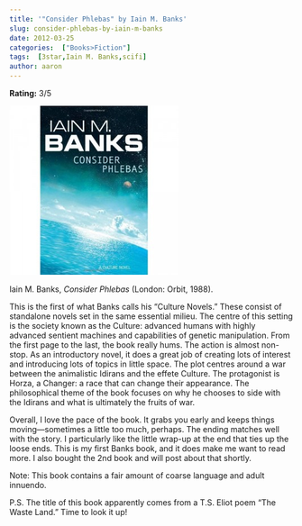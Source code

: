```yaml
---
title: '"Consider Phlebas" by Iain M. Banks'
slug: consider-phlebas-by-iain-m-banks
date: 2012-03-25
categories:  ["Books>Fiction"]
tags:  [3star,Iain M. Banks,scifi]
author: aaron
---
```


**Rating:** 3/5

![Book cover](phlebas-300x300.jpg "Consider Phlebas")

Iain M. Banks, *Consider Phlebas* (London: Orbit, 1988).

This is the first of what Banks calls his “Culture Novels.” These consist of standalone novels set in the same essential milieu. The centre of this setting is the society known as the Culture: advanced humans with highly advanced sentient machines and capabilities of genetic manipulation. From the first page to the last, the book really hums. The action is almost non-stop. As an introductory novel, it does a great job of creating lots of interest and introducing lots of topics in little space. The plot centres around a war between the animalistic Idirans and the effete Culture. The protagonist is Horza, a Changer: a race that can change their appearance. The philosophical theme of the book focuses on why he chooses to side with the Idirans and what is ultimately the fruits of war.

Overall, I love the pace of the book. It grabs you early and keeps things moving—sometimes a little too much, perhaps. The ending matches well with the story. I particularly like the little wrap-up at the end that ties up the loose ends. This is my first Banks book, and it does make me want to read more. I also bought the 2nd book and will post about that shortly.

Note: This book contains a fair amount of coarse language and adult innuendo.

P.S. The title of this book apparently comes from a T.S. Eliot poem “The Waste Land.” Time to look it up!
